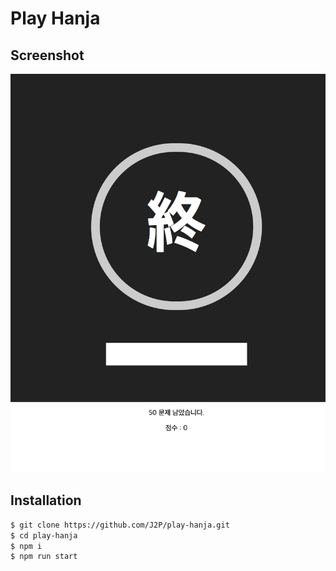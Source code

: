 # Play Hanja

## Screenshot

![Hanzai Screenshot](screenshot/hanzai_screenshot.png)

## Installation

``` bash
$ git clone https://github.com/J2P/play-hanja.git
$ cd play-hanja
$ npm i
$ npm run start
```